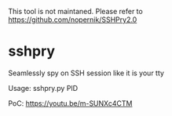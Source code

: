 This tool is not maintaned.
Please refer to https://github.com/nopernik/SSHPry2.0

# sshpry

Seamlessly spy on SSH session like it is your tty

Usage: sshpry.py PID

PoC: https://youtu.be/m-SUNXc4CTM
